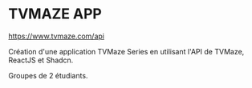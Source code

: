 # TVMAZE APP

https://www.tvmaze.com/api

Création d'une application TVMaze Series en utilisant l'API de TVMaze, ReactJS et Shadcn.

Groupes de 2 étudiants.
